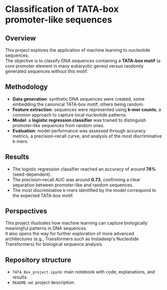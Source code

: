 # Classification of TATA-box promoter-like sequences

## Overview
This project explores the application of machine learning to nucleotide sequences.  
The objective is to classify DNA sequences containing a **TATA-box motif** (a core promoter element in many eukaryotic genes) versus randomly generated sequences without this motif.

## Methodology
- **Data generation**: synthetic DNA sequences were created, some embedding the canonical TATA-box motif, others being random.
- **Feature extraction**: sequences were represented using **k-mer counts**, a common approach to capture local nucleotide patterns.
- **Model**: a **logistic regression classifier** was trained to distinguish promoter-like sequences from random ones.
- **Evaluation**: model performance was assessed through accuracy metrics, a precision–recall curve, and analysis of the most discriminative k-mers.

## Results
- The logistic regression classifier reached an accuracy of around **74%** (seed-dependent).
- The precision–recall AUC was around **0.73**, confirming a clear separation between promoter-like and random sequences.
- The most discriminative k-mers identified by the model correspond to the expected TATA-box motif.

## Perspectives
This project illustrates how machine learning can capture biologically meaningful patterns in DNA sequences.  
It also opens the way for further exploration of more advanced architectures (e.g., Transformers such as Instadeep's Nucleotide Transformers) for biological sequence analysis.

## Repository structure
- `TATA_Box_project.ipynb`: main notebook with code, explanations, and results.
- `README.md`: project description.

